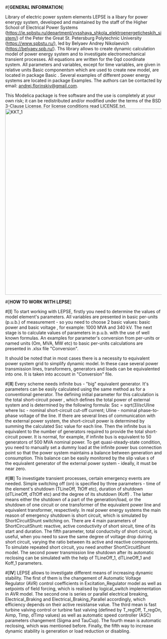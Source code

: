 #[**GENERAL INFORMATION**]

Library of electric power system elements 
LEPSE is a libary for power enerygy system, developed and maintained by the staff of the Higher School of Electrical Power Systems (https://ie.spbstu.ru/department/vysshaya_shkola_elektroenergeticheskih_sistem/) of the Peter the Great St. Petersburg Polytechnic University (https://www.spbstu.ru/), led by Belyaev Andrey Nikolaevich (https://belyaev.spb.ru/). 
Ths library allows to create dynamic calculation model of power energy system and to investigate electromechanical transient processes. 
All equations are written for the 0qd coordinate system. All parameters and variables, except for time variables, are given in relative units
Basic componentsm which are used to create new model, are located in package Basic . 
Several examples of different power energy systems are located in package Examples. 
The authors can be contacted by email: andrej.florinskiy@gmail.com.

This Modelica package is free software and the use is completely at your own risk; it can be redistributed and/or modified under the terms of the BSD 3-Clause License. For license conditions read LICENSE.txt.
<img width="1304" height="597" alt="KKT_1" src="https://github.com/user-attachments/assets/3c4c5e1d-bad6-4e01-b7e6-1448b72920b4" />

#[**HOW TO WORK WITH LEPSE**]

#[**I**] To start working with LEPSE, firstly you need to determine the values of model element's parameters. All variables are presented in basic per-units (p.u.b.) of measurement - so you need to choose 2 basic values: basic power  and basic voltage , for example: 1000 MVA and 340 kV. 
The next stage is to calculate values of parameters in p.u.b. with the use of well known formulas. An examples for parameter's conversion from per-units or named units (Om, MVA, MW etc) to basic per-units calculations are presented in .xlsx file "Conversion". 

It should be noted that in most cases there is a necessity to equivalent power system grid to simplify dynamic model. In these case several power transmission lines, transformers, generators and loads can be equivalented into one. It is taken into account in "Conversion" file. 

#[**II**] Every scheme needs infinite bus - "big" equivalent generator. It's parameters can be easily calculated using the same method as for a conventional generator. The defining initial parameter for this calculation is the total short-circuit power , which defines the total power of external system and is determined by the following formula:
Ssc = sqrt(3)*Isc*Uline 
where Isc - nominal short-circuit cut-off current; Uline - nominal phase-to-phase voltage of the line. If there are several lines of communication with the external power system, the short-circuit power is determined by summing the calculated Ssc value for each line. 
Then the infinite bus is equivalent to the number of generators required to provide the total short-circuit power. It is normal, for example, if infinite bus is equivalent to 50 generators of 500 MVA nominal power. 
To get quasi-steady-state condition, you need to manually set a dummy load at the infinite power bus connection point so that the power system maintains a balance between generation and consumption. This balance can be easily monitored by the slip value s of the equivalent generator of the external power system - ideally, it must be near zero. 

#[**III**] To investigate transient processes, certain emergency events are needed. Simple switching off (on) is specified by three parameters - time of the element's shutdown (TLineOff, TtOff etc), duration of shutdown (dTLineOff, dTtOff etc) and the degree of its shutdown (Koff) . The latter means either the shutdown of a part of the generation/load, or the shutdown of one circuit or one transformer of the equivalent power line and equivalent transformer, respectively. In real power energy systems the main reason of emergency shutdown is short circuit, which is simulated by ShortCircuitShunt switching on. There are 4 main parameters of ShortCircuitShunt: reactive, active conductivity of short sircuit, time of its start and duration. The fifth parameter, total conductvity of short circuit, is useful, when you need to save the same degree of voltage drop duiring short circuit, varying the ratio between its active and reactive components. To simulate repeated short circuit, you need another ShortCircuitShunt model. The second power transmission line shutdown after its automatic reclosing can be simulated with the help of TLineOff_1, dTLineOff_1 and Koff_1 parameters. 

#[**IV**] LEPSE allows to investigate different means of increasing dynamic stability. The first of them is the changement of Automatic Voltage Regulator (AVR) control coefficients in Excitation_Regulator model as well as setpoints of field forcing, which is realised by logical_switch implementation in AVR model. The second one is series or parallel electrical breaking, Electrical_Braking and Electrical_Braking_Parallel accordingly, which efficiency depends on their active resistanse value. The third mean is fast turbine valving control or turbine fast valving (defined by T_regOff, T_regOn, Aimp, Timp, dTimp values) as well as automatic speed controller (ASC) parameters changement (Sigma and TauCup). The fourth mean is automatic reclosing, which was mentioned before. Finally, the fifth way to increase dynamic stability is generation or load reduction or disabling. 
